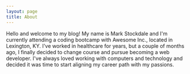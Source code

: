 ```yaml
---
layout: page
title: About
---
```


<p>
 
Hello and welcome to my blog! My name is Mark Stockdale and I'm currently attending a coding bootcamp with Awesome Inc., located in Lexington, KY. I've worked in healthcare for years, but a couple of months ago, I finally decided to change course and pursue becoming a web developer. I've always loved working with computers and technology and decided it was time to start aligning my career path with my passions.

</p>


